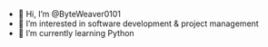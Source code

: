- 👋 Hi, I’m @ByteWeaver0101
- 👀 I’m interested in software development & project management
- 🌱 I’m currently learning Python

<!---
ByteWeaver0101/ByteWeaver0101 is a ✨ special ✨ repository because its `README.md` (this file) appears on your GitHub profile.
You can click the Preview link to take a look at your changes.
--->
